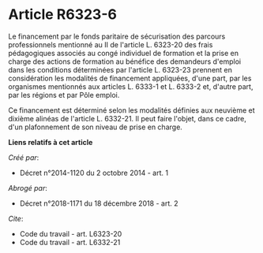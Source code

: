 # Article R6323-6

Le financement par le fonds paritaire de sécurisation des parcours professionnels mentionné au II de l'article L. 6323-20 des
frais pédagogiques associés au congé individuel de formation et la prise en charge des actions de formation au bénéfice des
demandeurs d'emploi dans les conditions déterminées par l'article L. 6323-23 prennent en considération les modalités de
financement appliquées, d'une part, par les organismes mentionnés aux articles L. 6333-1 et L. 6333-2 et, d'autre part, par
les régions et par Pôle emploi. 

Ce financement est déterminé selon les modalités définies aux neuvième et dixième alinéas de l'article L. 6332-21. Il peut
faire l'objet, dans ce cadre, d'un plafonnement de son niveau de prise en charge.

**Liens relatifs à cet article**

_Créé par_:

  - Décret n°2014-1120 du 2 octobre 2014 - art. 1

_Abrogé par_:

  - Décret n°2018-1171 du 18 décembre 2018 - art. 2

_Cite_:

  - Code du travail - art. L6323-20
  - Code du travail - art. L6332-21
